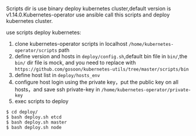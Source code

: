 Scripts dir is use binary deploy kubernetes cluster,default version is v1.14.0.Kubernetes-operator use ansible call this scripts and deploy kubernetes cluster.

use scripts deploy kubernetes:

1. clone kubernetes-operator scripts in localhost `/home/kubernetes-operator/scripts` path
2. define version and hosts in `deploy/config.sh`,default bin file in `bin/`,the `bin/` dir file is mock, and you need to replace with `https://github.com/gosoon/kubernetes-utils/tree/master/scripts/bin` 
3. define host list in `deploy/hosts_env`
4. configure host login using the private key，put the public key on all hosts，and save ssh private-key in `/home/kubernetes-operator/private-key`
5. exec scripts to deploy

```
$ cd deploy/
$ bash deploy.sh etcd
$ bash deploy.sh master
$ bash deploy.sh node
```
